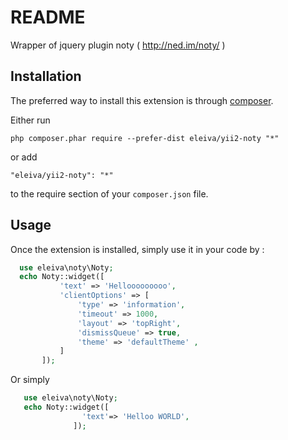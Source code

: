 README
======
Wrapper of jquery plugin noty ( http://ned.im/noty/ )

Installation
------------

The preferred way to install this extension is through [composer](http://getcomposer.org/download/).

Either run

```
php composer.phar require --prefer-dist eleiva/yii2-noty "*"
```

or add

```
"eleiva/yii2-noty": "*"
```

to the require section of your `composer.json` file.


Usage
-----

Once the extension is installed, simply use it in your code by  :

```php
  use eleiva\noty\Noty;
  echo Noty::widget([
           'text' => 'Hellooooooooo',
           'clientOptions' => [
               'type' => 'information',
               'timeout' => 1000,
               'layout' => 'topRight',
               'dismissQueue' => true,
               'theme' => 'defaultTheme' ,
           ]
       ]);
```
Or simply 
```php
   use eleiva\noty\Noty;
   echo Noty::widget([
                'text'=> 'Helloo WORLD',
              ]);
```

